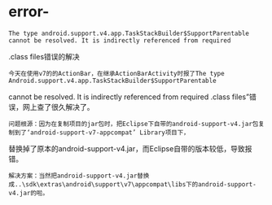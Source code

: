 # error-
    The type android.support.v4.app.TaskStackBuilder$SupportParentable cannot be resolved. It is indirectly referenced from required 
.class files错误的解决

    今天在使用v7的的ActionBar，在继承ActionBarActivity时报了The type Android.support.v4.app.TaskStackBuilder$SupportParentable 
cannot be resolved. It is indirectly referenced from required .class files”错误，网上查了很久解决了。

    问题根源：因为在复制项目的jar包时，把Eclipse下自带的android-support-v4.jar包复制到了‘android-support-v7-appcompat’ Library项目下，
替换掉了原本的android-support-v4.jar，而Eclipse自带的版本较低，导致报错。

    解决方案：当然把android-support-v4.jar替换成..\sdk\extras\android\support\v7\appcompat\libs下的android-support-v4.jar的啦。
